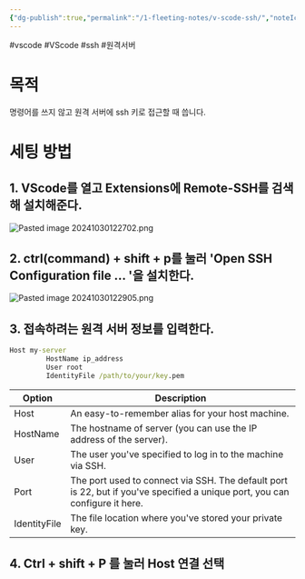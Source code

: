 ```yaml
---
{"dg-publish":true,"permalink":"/1-fleeting-notes/v-scode-ssh/","noteIcon":"2","created":"2024-10-30T12:23:45.712+09:00","updated":"2024-11-02T22:10:44.784+09:00"}
---
```


#vscode #VScode #ssh #원격서버 

# 목적

명령어를 쓰지 않고 원격 서버에 ssh 키로 접근할 때 씁니다.

# 세팅 방법

## 1. VScode를 열고 Extensions에 Remote-SSH를 검색해 설치해준다.

![Pasted image 20241030122702.png](/img/user/AttachedFiles/Pasted%20image%2020241030122702.png)

## 2. ctrl(command) + shift + p를 눌러 'Open SSH Configuration file ... '을 설치한다.

![Pasted image 20241030122905.png](/img/user/AttachedFiles/Pasted%20image%2020241030122905.png)

## 3. 접속하려는 원격 서버 정보를 입력한다.

```cmd
Host my-server
         HostName ip_address
         User root     
         IdentityFile /path/to/your/key.pem
```

| Option       | Description                                                                                                                 |
| ------------ | --------------------------------------------------------------------------------------------------------------------------- |
| Host         | An easy-to-remember alias for your host machine.                                                                            |
| HostName     | The hostname of server (you can use the IP address of the server).                                                          |
| User         | The user you've specified to log in to the machine via SSH.                                                                 |
| Port         | The port used to connect via SSH. The default port is 22, but if you've specified a unique port, you can configure it here. |
| IdentityFile | The file location where you've stored your private key.                                                                     |

## 4. Ctrl + shift + P 를 눌러 Host 연결 선택

